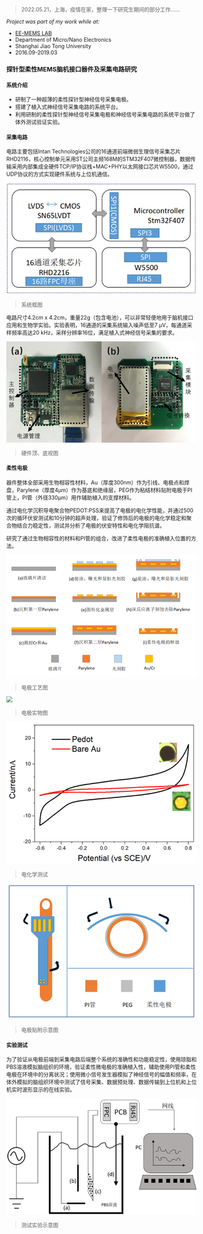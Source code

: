 > 2022.05.21，上海，疫情在家，整理一下研究生期间的部分工作……

*Project was part of my work while at:*
* [EE-MEMS LAB](https://mems.sjtu.edu.cn/)
* Department of Micro/Nano Electronics
* Shanghai Jiao Tong University
* 2016.09-2019.03
### 探针型柔性MEMS脑机接口器件及采集电路研究
#### 系统介绍
* 研制了一种超薄的柔性探针型神经信号采集电极。
* 搭建了植入式神经信号采集电路的系统平台。
* 利用研制的柔性探针型神经信号采集电极和神经信号采集电路的系统平台做了体外测试验证实验。
#### 采集电路
电路主要包括Intan Technologies公司的16通道前端微弱生理信号采集芯片RHD2116，核心控制单元采用ST公司主频168M的STM32F407微控制器，数据传输采用内部集成全硬件TCP/IP协议栈+MAC+PHY以太网接口芯片W5500，通过UDP协议的方式实现硬件系统与上位机通信。

![](/Image/system_framework.png)
> 系统框图

电路尺寸4.2cm x 4.2cm，重量22g（包含电池），可以非常轻便地用于脑机接口应用和生物学实验。实验表明，16通道的采集系统输入噪声低至7 μV，每通道采样频率高达20 kHz，采样分辨率16位，满足植入式神经信号采集的要求。

![](/Image/top_and_bottom.png)
> 硬件顶、底视图

#### 柔性电极
器件整体全部采用生物相容性材料，Au（厚度300nm）作为引线、电极点和焊盘，Parylene（厚度4μm）作为基底和绝缘层，PEG作为粘结材料贴附电极于PI管上，PI管（外径330μm）用作辅助植入的支撑材料。

通过电化学沉积导电聚合物PEDOT:PSS来提高了电极的电化学性能，并通过500次的循环伏安测试和10分钟的超声处理，验证了修饰后的电极的电化学稳定和聚合物结合力稳定性，测试并分析了电极的伏安特性和电化学阻抗谱。

研究了通过生物相容性的材料和PI管的组合，改进了柔性电极的准确植入位置的方法。

![](/Image/电极工艺图.png)
> 电极工艺图

![](/Image/电极.png)
> 电极实物图

![](/Image/电化学.png)
> 电化学测试

![](/Image/电极贴附.png)
> 电极贴附示意图

#### 实验测试
为了验证从电极前端到采集电路后端整个系统的准确性和功能稳定性，使用琼脂和PBS溶液模拟脑组织的环境，验证柔性微电极的准确植入性，辅助使用PI管和柔性电极在环境中的分离状况；使用微小信号发生器模拟了神经信号的幅值和频率，在体外模拟的脑组织环境中测试了信号采集、数据预处理、数据传输到上位机和上位机实时波形显示的在线实验。

![](/Image/体外测试.png)
> 测试实验示意图


